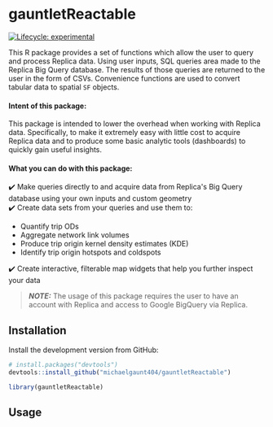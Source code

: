 # gauntletReactable

[![Lifecycle:
experimental](https://img.shields.io/badge/lifecycle-experimental-orange.svg)](https://www.tidyverse.org/lifecycle/#experimental)
<!-- badges: end -->

This R package provides a set of functions which allow the user to query and process Replica data. Using user inputs, SQL queries area made to the Replica Big Query database. The results of those queries are returned to the user in the form of CSVs. Convenience functions are used to convert tabular data to spatial `SF` objects. 

#### Intent of this package:

This package is intended to lower the overhead when working with Replica data. Specifically, to make it extremely easy with little cost to acquire Replica data and to produce some basic analytic tools (dashboards) to quickly gain useful insights.  

#### What you can do with this package:
    
:heavy_check_mark: Make queries directly to and acquire data from Replica's Big Query database using your own inputs and custom geometry     
:heavy_check_mark: Create data sets from your queries and use them to: 
    
+ Quantify trip ODs  
+ Aggregate network link volumes  
+ Produce trip origin kernel density estimates (KDE)   
+ Identify trip origin hotspots and coldspots  

:heavy_check_mark: Create interactive, filterable map widgets that help you further inspect your data 

> **_NOTE:_** The usage of this package requires the user to have an account with Replica and access to Google BigQuery via Replica. 

## Installation

Install the development version from GitHub:

``` r
# install.packages("devtools")
devtools::install_github("michaelgaunt404/gauntletReactable")
```

``` r
library(gauntletReactable)
```


## Usage
